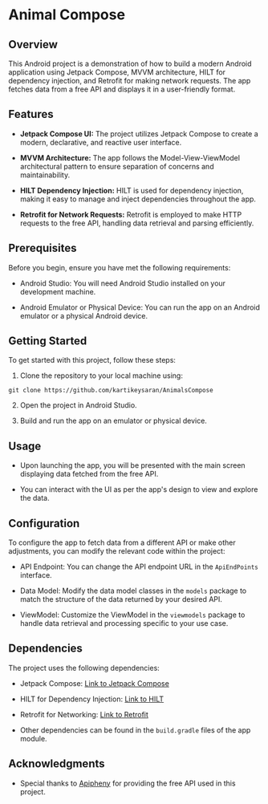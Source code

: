 # Animal Compose

## Overview

This Android project is a demonstration of how to build a modern Android application using Jetpack Compose, MVVM architecture, HILT for dependency injection, and Retrofit for making network requests. The app fetches data from a free API and displays it in a user-friendly format.

## Features

- **Jetpack Compose UI:** The project utilizes Jetpack Compose to create a modern, declarative, and reactive user interface.

- **MVVM Architecture:** The app follows the Model-View-ViewModel architectural pattern to ensure separation of concerns and maintainability.

- **HILT Dependency Injection:** HILT is used for dependency injection, making it easy to manage and inject dependencies throughout the app.

- **Retrofit for Network Requests:** Retrofit is employed to make HTTP requests to the free API, handling data retrieval and parsing efficiently.

## Prerequisites

Before you begin, ensure you have met the following requirements:

- Android Studio: You will need Android Studio installed on your development machine.

- Android Emulator or Physical Device: You can run the app on an Android emulator or a physical Android device.

## Getting Started

To get started with this project, follow these steps:

1. Clone the repository to your local machine using:
```
git clone https://github.com/kartikeysaran/AnimalsCompose
```
2. Open the project in Android Studio.

3. Build and run the app on an emulator or physical device.

## Usage

- Upon launching the app, you will be presented with the main screen displaying data fetched from the free API.

- You can interact with the UI as per the app's design to view and explore the data.

## Configuration

To configure the app to fetch data from a different API or make other adjustments, you can modify the relevant code within the project:

- API Endpoint: You can change the API endpoint URL in the `ApiEndPoints` interface.

- Data Model: Modify the data model classes in the `models` package to match the structure of the data returned by your desired API.

- ViewModel: Customize the ViewModel in the `viewmodels` package to handle data retrieval and processing specific to your use case.

## Dependencies

The project uses the following dependencies:

- Jetpack Compose: [Link to Jetpack Compose](https://developer.android.com/jetpack/compose)

- HILT for Dependency Injection: [Link to HILT](https://dagger.dev/hilt/)

- Retrofit for Networking: [Link to Retrofit](https://square.github.io/retrofit/)

- Other dependencies can be found in the `build.gradle` files of the app module.

## Acknowledgments

- Special thanks to [Apipheny](https://apipheny.io/free-api/) for providing the free API used in this project.

